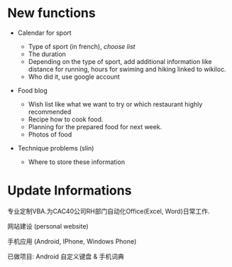 # New functions

- Calendar for sport
  - Type of sport (in french), *choose list*
  - The duration
  - Depending on the type of sport, add additional information like distance for running, hours for swiming and hiking linked to wikiloc.
  - Who did it, use google account

- Food blog
  - Wish list like what we want to try or which restaurant highly recommended
  - Recipe how to cook food. 
  - Planning for the prepared food for next week.
  - Photos of food
    
- Technique problems (slin)
  - Where to store these information

# Update Informations
专业定制VBA.为CAC40公司RH部门自动化Office(Excel, Word)日常工作.

网站建设 (personal website)

手机应用 (Android, IPhone, Windows Phone)

已做项目:
Android 自定义键盘 & 手机词典

